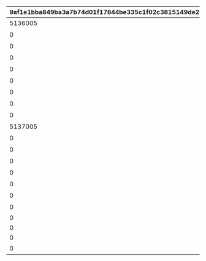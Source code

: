 |9af1e1bba849ba3a7b74d01f17844be335c1f02c3815149de2d6b5c3888481d8|df34183b20212209877adc6c6848a10c26cd7c8168cebeac4e8e32d4a3de16b5|56e09e1cffc0bb1f8e074b630f5b587a034ccdd16c69db604bf5ec0b002c988a|e501ade010620177bac710d3444f3fa34c16ceae6bd3c6f00d297cf2184492dd|706fb46e89fe0d0eaf14544c37d6391bca358b72411da354e4b2c3973a89230e|eb44669d698dcf7efe92c67780d9de3480098fc6288bd371c80ea5284efadd79|2f63b92cdfdf79650290d8e72576e894041377f6de9315c28a07cc310caf89ec|0b726957d57a097b61e98980bbe13f81686f302f6466821ec5735d9ea3b5fe17|a5479b3efd45b876c83b4d23da925771f102b2af6c2e86ce2236a8192c6ea3ca|
| --- | --- | --- | --- | --- | --- | --- | --- | --- |
|5136005|91002|10136|0|8|20|ぶらり\n基本世界の旅|0|5136061|
|0|91002|10136|5136061|8|20|ファンの目は\n針の穴も通す|5136061|5136062|
|0|91002|10136|5136061|8|20|あなたの名前は|5136061|5136063|
|0|91002|10136|5136061|8|20|すれ違いの\n昼下がり|5136061|5136064|
|0|91002|10136|5136061|8|20|お姉さん\nだから大丈夫！|5136061|5136065|
|0|91002|10136|5136061|8|20|あなたは\n忍者ですか？|5136061|5136066|
|0|91002|10136|5136061|8|20|世界を越えても\n大悪党|5136061|5136067|
|0|91002|10136|5136061|8|20|風と冥風|5136061|5136068|
|0|91002|10136|5136061|8|20|他人の空似の\nこわ～い話|5136061|5136069|
|5137005|91002|10137|0|8|20|同じ星空の下|5136061|5137061|
|0|91002|10137|5137061|8|20|笑う侵入者|5137061|5137062|
|0|91002|10137|5137061|8|20|慣れ親しんだ初対面|5137062|5137063|
|0|91002|10137|5137061|8|20|大人の話は夜の間に|5137063|5137064|
|0|91002|10137|5137061|8|20|寂しがり屋じゃない|5137064|5137065|
|0|91002|10137|5137061|8|20|ランドソルに乾杯|5137065|5137066|
|0|91002|10137|5137061|8|20|寂しさは雪の下に|5137066|5137067|
|0|91002|10137|5137067|8|20|エリスの餞別|5137067|5137068|
|0|91002|10137|5137068|8|20|NO.HP1895L14|5137068|5137069|
|0|91002|10137|5137068|8|20|NO.HT1963PM|5137069|5137070|
|0|91002|10137|5137068|8|20|NO.UNKNOWN|5137070|5137071|
|0|9000240|10137|5137071|16|1|もう一つのギルド|0|5137072|